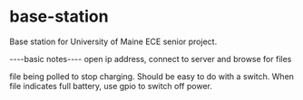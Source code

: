 # base-station
Base station for University of Maine ECE senior project.



----basic notes----
open ip address, connect to server and browse for files

file being polled to stop charging. Should be easy to do with a switch.
When file indicates full battery, use gpio to switch off power.
